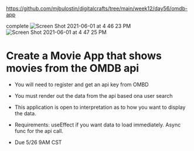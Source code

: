 https://github.com/mjbulostin/digitalcrafts/tree/main/week12/day56/omdb-app

complete
![Screen Shot 2021-06-01 at 4 46 23 PM](https://user-images.githubusercontent.com/56733715/120388327-f9968000-c2f8-11eb-9a05-53535426d585.png)
![Screen Shot 2021-06-01 at 4 47 25 PM](https://user-images.githubusercontent.com/56733715/120388405-159a2180-c2f9-11eb-999a-e31b241b7ac5.png)


# Create a Movie App that shows movies from the OMDB api

- You will need to register and get an api key from OMBD
- You must render out the data from the api based ona user search
- This application is open to interpretation as to how you want to display the data.
- Requirements: useEffect if you want data to load immediately. Async func for the api call.

- Due 5/26 9AM CST
